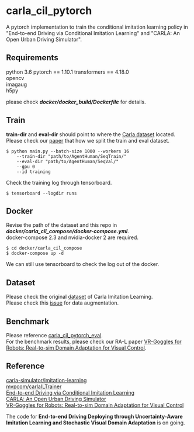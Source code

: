 # carla_cil_pytorch


A pytorch implementation to train the conditional imitation learning policy in "End-to-end Driving via Conditional Imitation Learning" and "CARLA: An Open Urban Driving Simulator".

## Requirements
python 3.6
pytorch == 1.10.1
transformers == 4.18.0       
opencv    
imagaug    
h5py    

please  check ***docker/docker_build/Dockerfile*** for details.

## Train
**train-dir** and **eval-dir** should point to where the [Carla dataset](https://github.com/carla-simulator/imitation-learning/blob/master/README.md) located.
Please check our [paper](https://ram-lab.com/file/tailei/vr_goggles/index.html) that how we split the train and eval dataset.
```
$ python main.py --batch-size 1000 --workers 16
    --train-dir "path/to/AgentHuman/SeqTrain/"
    --eval-dir "path/to/AgentHuman/SeqVal/"
    --gpu 0
    --id training
```
Check the training log through tensorboard.
```
$ tensorboard --logdir runs
```

## Docker
Revise the path of the dataset and this repo in ***docker/carla_cil_compose/docker-compose.yml***.    
docker-compose 2.3 and nvidia-docker 2 are required.

```
$ cd docker/carla_cil_compose
$ docker-compose up -d
```
We can still use tensorboard to check the log out of the docker.

## Dataset
Please check the original [dataset](https://github.com/carla-simulator/imitation-learning/blob/master/README.md) of Carla Imitation Learning.    
Please check this [issue](https://github.com/carla-simulator/imitation-learning/issues/1) for data augmentation.

## Benchmark
Please reference [carla_cil_pytorch_eval](https://github.com/onlytailei/carla_cil_pytorch_eval/blob/pytorch_eval/README.md).    
For the benchmark results, please check our RA-L paper [VR-Goggles for Robots: Real-to-sim Domain Adaptation for Visual Control](https://ram-lab.com/file/tailei/vr_goggles/index.html).

## Reference
[carla-simulator/imitation-learning](https://github.com/carla-simulator/imitation-learning)    
[mvpcom/carlaILTrainer](https://github.com/mvpcom/carlaILTrainer)    
[End-to-end Driving via Conditional Imitation Learning](https://arxiv.org/abs/1710.02410)    
[CARLA: An Open Urban Driving Simulator](http://proceedings.mlr.press/v78/dosovitskiy17a/dosovitskiy17a.pdf)    
[VR-Goggles for Robots: Real-to-sim Domain Adaptation for Visual Control](https://ram-lab.com/file/tailei/vr_goggles/index.html)

The code for **End-to-end Driving Deploying through Uncertainty-Aware Imitation Learning and Stochastic Visual Domain Adaptation** is on going.
